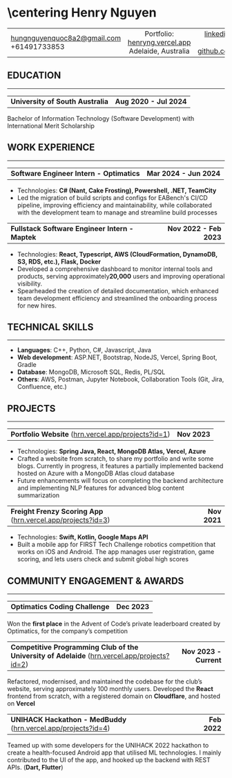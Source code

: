 # \centering Henry Nguyen

|     |  |   |
| :- | :-: | -: |
| hungnguyenquoc8a2@gmail.com <br> +61491733853  | Portfolio: [henryng.vercel.app](https://henryng.vercel.app/about) <br> Adelaide, Australia | [linkedin.com/in/henry-nguyen0/](https://linkedin.com/in/henry-nguyen0/) <br> [github.com/HenryNg101](https://github.com/HenryNg101) |

## EDUCATION

---

|     |  |
| :-------- | -: |
| **University of South Australia** | **Aug 2020 - Jul 2024** |

Bachelor of Information Technology (Software Development) with International Merit Scholarship

## WORK EXPERIENCE

---

|     |  |
| :-------- | -: |
| **Software Engineer Intern - Optimatics** | **Mar 2024 - Jun 2024** |

- Technologies: **C# (Nant, Cake Frosting), Powershell, .NET, TeamCity**
- Led the migration of build scripts and configs for EABench's CI/CD pipeline, improving efficiency and maintainability, while collaborated with the development team to manage and streamline build processes

|     |  |
| :-------- | -: |
| **Fullstack Software Engineer Intern - Maptek** | **Nov 2022 - Feb 2023** |

- Technologies: **React, Typescript, AWS (CloudFormation, DynamoDB, S3, RDS, etc.), Flask, Docker**
- Developed a comprehensive dashboard to monitor internal tools and products, serving approximately**20,000** users and improving operational visibility.
- Spearheaded the creation of detailed documentation, which enhanced team development efficiency and streamlined the onboarding process for new hires.

## TECHNICAL SKILLS

---

- **Languages**: C++, Python, C#, Javascript, Java
- **Web development**: ASP.NET, Bootstrap, NodeJS, Vercel, Spring Boot, Gradle
- **Database**: MongoDB, Microsoft SQL, Redis, PL/SQL
- **Others**: AWS, Postman, Jupyter Notebook, Collaboration Tools (Git, Jira, Confluence, etc.)

## PROJECTS

---

|     |  |
| :-------- | -: |
| **Portfolio Website** ([hrn.vercel.app/projects?id=1](https://hrn.vercel.app/projects?id=1)) | **Nov 2023** |

- Technologies: **Spring Java, React, MongoDB Atlas, Vercel, Azure**
- Crafted a website from scratch, to share my portfolio and write some blogs. Currently in progress, it features a partially implemented backend hosted on Azure with a MongoDB Atlas cloud database
- Future enhancements will focus on completing the backend architecture and implementing NLP features for advanced blog content summarization

|     |  |
| :-------- | -: |
| **Freight Frenzy Scoring App** ([hrn.vercel.app/projects?id=3](https://hrn.vercel.app/projects?id=3)) | **Nov 2021** |

- Technologies: **Swift, Kotlin, Google Maps API**
- Built a mobile app for FIRST Tech Challenge robotics competition that works on iOS and Android. The app manages user registration, game scoring, and lets users check and submit global high scores

## COMMUNITY ENGAGEMENT & AWARDS

---

|     |  |
| :-------- | -: |
| **Optimatics Coding Challenge** | **Dec 2023** |
Won the **first place** in the Advent of Code’s private leaderboard created by Optimatics, for the company’s competition

|     |  |
| :-------- | -: |
| **Competitive Programming Club of the University of Adelaide** ([hrn.vercel.app/projects?id=2](https://hrn.vercel.app/projects?id=2)) | **Nov 2023 - Current** |
Refactored, modernised, and maintained the codebase for the club’s website, serving approximately 100 monthly users. Developed the **React** frontend from scratch, with a registered domain on **Cloudflare**, and hosted on **Vercel**

|     |  |
| :-------- | -: |
| **UNIHACK Hackathon - MedBuddy** ([hrn.vercel.app/projects?id=4](https://hrn.vercel.app/projects?id=4)) | **Feb 2022** |
Teamed up with some developers for the UNIHACK 2022 hackathon to create a health-focused Android app that utilised ML technologies. I mainly contributed to the UI of the app, and hooked up the backend with REST APIs. (**Dart, Flutter**)
